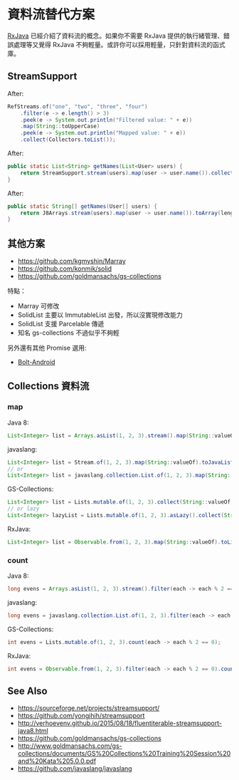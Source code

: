 # 資料流替代方案

[RxJava](RxJava) 已經介紹了資料流的概念。如果你不需要 RxJava  提供的執行緒管理、錯誤處理等又覺得 RxJava 不夠輕量。或許你可以採用輕量，只針對資料流的函式庫。

## StreamSupport

After:

```java
RefStreams.of("one", "two", "three", "four")
    .filter(e -> e.length() > 3)
    .peek(e -> System.out.println("Filtered value: " + e))
    .map(String::toUpperCase)
    .peek(e -> System.out.println("Mapped value: " + e))
    .collect(Collectors.toList());
```

After:

```java
public static List<String> getNames(List<User> users) {
    return StreamSupport.stream(users).map(user -> user.name()).collect(Collectors.toList());
}
```

After:

```java
public static String[] getNames(User[] users) {
    return J8Arrays.stream(users).map(user -> user.name()).toArray(length -> new String[length]);
}
```

## 其他方案

* https://github.com/kgmyshin/Marray
* https://github.com/konmik/solid
* https://github.com/goldmansachs/gs-collections

特點：

* Marray 可修改
* SolidList 主要以 ImmutableList 出發，所以沒實現修改能力
* SolidList 支援 Parcelable 傳遞
* 知名 gs-collections 不過似乎不夠輕

另外還有其他 Promise 選用:

* [Bolt-Android](bolts-android.md)

## Collections 資料流

### map

Java 8:

```java
List<Integer> list = Arrays.asList(1, 2, 3).stream().map(String::valueOf).collect(Collectors.toList());
```

javaslang:

```java
List<Integer> list = Stream.of(1, 2, 3).map(String::valueOf).toJavaList();
// or
List<Integer> list = javaslang.collection.List.of(1, 2, 3).map(String::valueOf).toJavaList();
```

GS-Collections:

```java
List<Integer> list = Lists.mutable.of(1, 2, 3).collect(String::valueOf).toList();
// or lazy
List<Integer> lazyList = Lists.mutable.of(1, 2, 3).asLazy().collect(String::valueOf).toList();
```

RxJava:

```java
List<Integer> list = Observable.from(1, 2, 3).map(String::valueOf).toList().toBlocking().single();
```

### count

Java 8:

```java
long evens = Arrays.asList(1, 2, 3).stream().filter(each -> each % 2 == 0).count();
```

javaslang:

```java
long evens = javaslang.collection.List.of(1, 2, 3).filter(each -> each % 2 == 0).count();
```

GS-Collections:

```java
int evens = Lists.mutable.of(1, 2, 3).count(each -> each % 2 == 0);
```

RxJava:

```java
int evens = Observable.from(1, 2, 3).filter(each -> each % 2 == 0).count().toBlocking().single();
```

## See Also

* https://sourceforge.net/projects/streamsupport/
* https://github.com/yongjhih/streamsupport
* http://verhoevenv.github.io/2015/08/18/fluentiterable-streamsupport-java8.html
* https://github.com/goldmansachs/gs-collections
* http://www.goldmansachs.com/gs-collections/documents/GS%20Collections%20Training%20Session%20and%20Kata%205.0.0.pdf
* https://github.com/javaslang/javaslang

